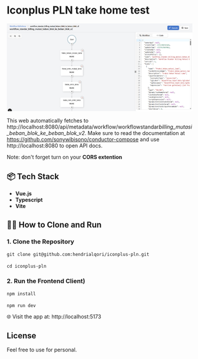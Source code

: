 # Iconplus PLN take home test

![Screenshoot](public/ss.png)

This web automatically fetches to http://localhost:8080/api/metadata/workflow/workflowstandar*billing_mutasi_beban_blok_ke_beban_blok_v2*. Make sure to read the documentation at https://github.com/sonywibisono/conductor-compose and use http://localhost:8080 to open API docs.

Note: don't forget turn on your **CORS extention**

## 📦 Tech Stack

- **Vue.js**
- **Typescript**
- **Vite**

## 🧑‍💻 How to Clone and Run

### 1. Clone the Repository

```
git clone git@github.com:hendrialqori/iconplus-pln.git

cd iconplus-pln
```

### 2. Run the Frontend Client)

```
npm install

npm run dev
```

🌐 Visit the app at: http://localhost:5173

## License

Feel free to use for personal.
